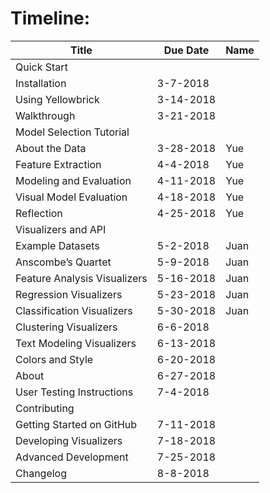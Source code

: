 # Timeline:
|Title|Due Date|Name|
|---|---|---|
|Quick Start|   | |
|Installation|3-7-2018| |
|Using Yellowbrick|3-14-2018| |
|Walkthrough|3-21-2018| |
|Model Selection Tutorial|   | |
|About the Data|3-28-2018|Yue|
|Feature Extraction|4-4-2018|Yue|
|Modeling and Evaluation|4-11-2018|Yue|
|Visual Model Evaluation|4-18-2018|Yue|
|Reflection|4-25-2018|Yue|
|Visualizers and API|   | |
|Example Datasets|5-2-2018|Juan |
|Anscombe’s Quartet|5-9-2018|Juan |
|Feature Analysis Visualizers|5-16-2018|Juan |
|Regression Visualizers|5-23-2018|Juan |
|Classification Visualizers|5-30-2018|Juan |
|Clustering Visualizers|6-6-2018| |
|Text Modeling Visualizers|6-13-2018| |
|Colors and Style|6-20-2018| |
|About|6-27-2018| |
|User Testing Instructions|7-4-2018| |
|Contributing|   | |
|Getting Started on GitHub|7-11-2018| |
|Developing Visualizers|7-18-2018| |
|Advanced Development|7-25-2018| |
|Changelog|8-8-2018| |
